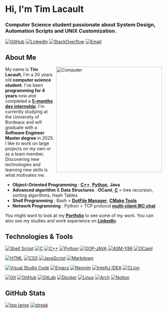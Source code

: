 # Hi, I'm Tim Lacault
### Computer Science student passionate about System Design,<br>Automation Scripts and UNIX Customization.

[![GitHub](https://img.shields.io/badge/GitHub-%23121011.svg?style=for-the-badge&logo=github&logoColor=ECEFF4&color=3B4252&labelColor=3B4252)](https://github.com/TLacault) [![LinkedIn](https://img.shields.io/badge/LinkedIn-%230077B5.svg?style=for-the-badge&logo=linkedin&logoColor=ECEFF4&color=3B4252&labelColor=3B4252)](https://www.linkedin.com/in/tim-lacault/?locale=en_US) [![StackOverflow](https://img.shields.io/badge/StackOverflow-%23FE7A16.svg?style=for-the-badge&logo=stackoverflow&logoColor=ECEFF4&color=3B4252&labelColor=3B4252)](https://stackoverflow.com/users/15234695) [![Email](https://img.shields.io/badge/Email-%23D14836.svg?style=for-the-badge&logo=mail.ru&logoColor=ECEFF4&color=3B4252&labelColor=3B4252)](mailto:contact@dev-tlacault.eu?)


## About Me
<img src="https://raw.githubusercontent.com/MicaelliMedeiros/micaellimedeiros/master/image/computer-illustration.png"
min-width="340px" max-width="400px" width="340px" align="right" alt="Computer">

My name is **Tim Lacault**, I'm a 20 years old **computer science student**.
I've been **programming for 4 years** now and completed a **[5-months dev internship](https://github.com/TLacault/dev_internship)**.
I'm currently studying at the University of Bordeaux and will graduate with a **Software Engineer Master degree** in 2025.
I like to work on large projects on my own or as a team member.
Discovering new technologies and learning new skills is what motivates me.

* **Object-Oriented Programming** : **[C++](https://github.com/TLacault/cpp)**, **[Python](https://github.com/TLacault/python)**, **Java**
* **Advanced algorithm** & **Data Structures** : **OCaml**, **[C](https://github.com/TLacault/c)** > tree recursion, sorting algorithms, Hash Tables
* **Shell Programming** : Bash > **[DotFile Manager](https://github.com/TLacault/dotfile-manager)**, **[CMake Tools](https://github.com/TLacault/make-tools)**
* **Network Programming** : Python > TCP protocol **[multi-client IRC chat](https://github.com/TLacault/IRC-Cord)**

You might want to look at my **[Portfolio](https://tim-lacault.emi.u-bordeaux.fr/)** to see some of my work.
You can also see my studies and work experience on **[LinkedIn](https://www.linkedin.com/in/tim-lacault/?locale=en_US)**.

## Technologies & Tools

[![Shell Script](https://img.shields.io/badge/shell_script-%23121011.svg?style=for-the-badge&logo=gnu-bash&logoColor=ECEFF4&color=3B4252&labelColor=3B4252)](https://github.com/TLacault/dotfile-manager) [![C](https://img.shields.io/badge/c-%2300599C.svg?style=for-the-badge&logo=c&logoColor=ECEFF4&color=3B4252&labelColor=3B4252)](https://github.com/TLacault/c) [![C++](https://img.shields.io/badge/c++-%2300599C.svg?style=for-the-badge&logo=c%2B%2B&logoColor=ECEFF4&color=3B4252&labelColor=3B4252)](https://github.com/TLacault/cpp) [![Python](https://img.shields.io/badge/python-3670A0?style=for-the-badge&logo=python&logoColor=ECEFF4&color=3B4252&labelColor=3B4252)](https://github.com/TLacault/python) [![OOP-JAVA](https://img.shields.io/badge/OOP-JAVA-ECEFF4?style=for-the-badge&color=3B4252&labelColor=3B4252)](https://example.com/) [![ASM-Y86](https://img.shields.io/badge/ASM-Y86-ECEFF4?style=for-the-badge&color=3B4252&labelColor=3B4252)](https://example.com/) [![OCaml](https://img.shields.io/badge/OCaml-%23EC6813.svg?style=for-the-badge&logo=ocaml&logoColor=ECEFF4&color=3B4252&labelColor=3B4252)](https://ocaml.org/)

[![HTML](https://img.shields.io/badge/HTML-%23E34F26.svg?style=for-the-badge&logo=html5&logoColor=ECEFF4&color=3B4252&labelColor=3B4252)](https://developer.mozilla.org/en-US/docs/Web/HTML) [![CSS](https://img.shields.io/badge/CSS-%231572B6.svg?style=for-the-badge&logo=css3&logoColor=ECEFF4&color=3B4252&labelColor=3B4252)](https://developer.mozilla.org/en-US/docs/Web/CSS) [![JavaScript](https://img.shields.io/badge/JavaScript-%23F7DF1E.svg?style=for-the-badge&logo=javascript&logoColor=ECEFF4&color=3B4252&labelColor=3B4252)](https://developer.mozilla.org/en-US/docs/Web/JavaScript) [![Markdown](https://img.shields.io/badge/markdown-%23000000.svg?style=for-the-badge&logo=markdown&logoColor=ECEFF4&color=3B4252&labelColor=3B4252)](https://www.markdownguide.org/)

[![Visual Studio Code](https://img.shields.io/badge/Visual%20Studio%20Code-0078d7.svg?style=for-the-badge&logo=visual-studio-code&logoColor=ECEFF4&color=3B4252&labelColor=3B4252)](https://code.visualstudio.com/) [![Emacs](https://img.shields.io/badge/Emacs-%237F5AB6.svg?&style=for-the-badge&logo=gnu-emacs&logoColor=ECEFF4&color=3B4252&labelColor=3B4252)](https://www.gnu.org/software/emacs/) [![Neovim](https://img.shields.io/badge/NeoVim-%2357A143.svg?&style=for-the-badge&logo=neovim&logoColor=ECEFF4&color=3B4252&labelColor=3B4252)](https://neovim.io/) [![IntelliJ IDEA](https://img.shields.io/badge/IntelliJ_IDEA-%23000000.svg?style=for-the-badge&logo=intellij-idea&logoColor=ECEFF4&color=3B4252&labelColor=3B4252)](https://www.jetbrains.com/idea/) [![CLion](https://img.shields.io/badge/CLion-black?style=for-the-badge&logo=clion&logoColor=ECEFF4&color=3B4252&labelColor=3B4252)](https://www.jetbrains.com/fr-fr/clion/)

[![Git](https://img.shields.io/badge/git-%23F05033.svg?style=for-the-badge&logo=git&logoColor=ECEFF4&color=3B4252&labelColor=3B4252)](https://git-scm.com/) [![GitHub](https://img.shields.io/badge/github-%23121011.svg?style=for-the-badge&logo=github&logoColor=ECEFF4&color=3B4252&labelColor=3B4252)](https://github.com/TLacault) [![GitLab](https://img.shields.io/badge/GitLab-%23181717.svg?style=for-the-badge&logo=gitlab&logoColor=ECEFF4&color=3B4252&labelColor=3B4252)](https://gitlab.com/) [![Docker](https://img.shields.io/badge/docker-%230db7ed.svg?style=for-the-badge&logo=docker&logoColor=ECEFF4&color=3B4252&labelColor=3B4252)](https://www.docker.com/) [![Linux](https://img.shields.io/badge/Linux-FCC624?style=for-the-badge&logo=linux&logoColor=ECEFF4&color=3B4252&labelColor=3B4252)](https://www.linux.org/) [![Arch](https://img.shields.io/badge/Arch%20Linux-1793D1?logo=arch-linux&logoColor=ECEFF4&style=for-the-badge&color=3B4252&labelColor=3B4252)](https://archlinux.org/) [![Notion](https://img.shields.io/badge/Notion-%23000000.svg?style=for-the-badge&logo=notion&logoColor=ECEFF4&color=3B4252&labelColor=3B4252)](https://www.notion.so/)

## GitHub Stats

[![top langs](https://github-readme-stats.vercel.app/api/top-langs/?username=tlacault&theme=nord&hide_border=false&include_all_commits=true&count_private=true&langs_count=6&layout=compact)](https://github.com/TLacault) [![streak](https://github-readme-streak-stats.herokuapp.com/?user=tlacault&theme=nord&hide_border=false)](https://github.com/TLacault)
